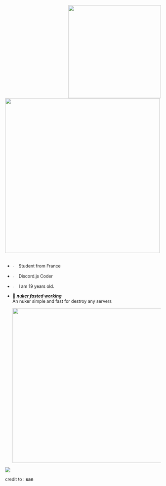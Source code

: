 #
<div>
<img src="https://i.imgur.com/fgSLbeG.png" width="300" align="right" />
</div>
<br/>
<img src="https://i.imgur.com/ePNxq4P.png" width="500" />
<br/>
<br/>

- <img src="https://imgur.com/p9PAysB.png" alt="." width="16" height="16"/> Student from France
- <img src="https://i.imgur.com/SuSbRGN.png" alt="." width="16" height="16"/> Discord.js Coder 
- <img src="https://i.imgur.com/a2KhTyR.gif" alt="."  width="16" height="16" /> I am 19 years old. 

- 📗 [***nuker fasted working***](https://github.com/Nyxx6969/Nyx-Nuke-Fasted) <br/>
  An nuker simple and fast for destroy any servers

  <img src="https://i.imgur.com/JgHTZVd.gif" width="500" /><br/>

<p>
  <img src="https://readme-typing-svg.herokuapp.com?color=CC42B3&center=true&size=22&lines=Just+a+bad+dev">
</p>

  credit to : **san**
